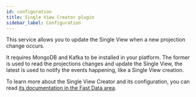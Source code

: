```yaml
---
id: configuration
title: Single View Creator plugin
sidebar_label: Configuration
---
```




This service allows you to update the Single View when a new projection change occurs.

It requires MongoDB and Kafka to be installed in your platform. The former is used to read the projections changes and update the Single View, the latest is used to notify the events happening, like a Single View creation.  

To learn more about the Single View Creator and its configuration, you can read [its documentation in the Fast Data area](/fast_data/architecture.md#single-view-creator-svc).
